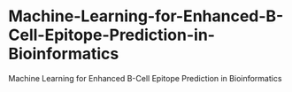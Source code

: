 # Machine-Learning-for-Enhanced-B-Cell-Epitope-Prediction-in-Bioinformatics
Machine Learning for Enhanced B-Cell Epitope Prediction in Bioinformatics
